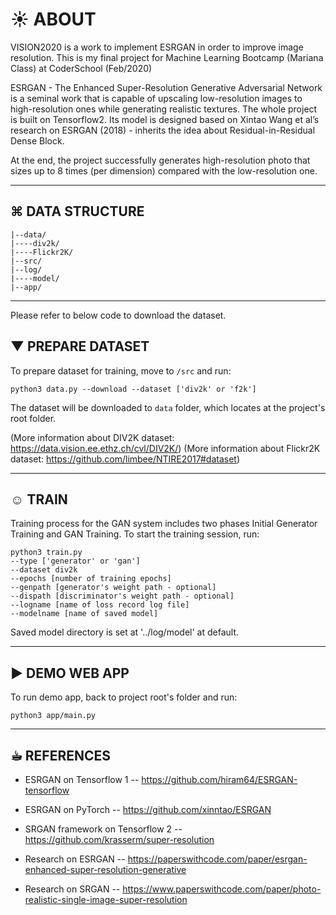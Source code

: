 # ☀︎ ABOUT

VISION2020 is a work to implement ESRGAN in order to improve image resolution. This is my final project for Machine Learning Bootcamp (Mariana Class) at CoderSchool (Feb/2020) 

ESRGAN - The Enhanced Super-Resolution Generative Adversarial Network is a seminal work that is capable of upscaling low-resolution images to high-resolution ones while generating realistic textures. The whole project is built on Tensorflow2. Its model is designed based on Xintao Wang et al’s research on ESRGAN (2018) - inherits the idea about Residual-in-Residual Dense Block. 

At the end, the project successfully generates high-resolution photo that sizes up to 8 times (per dimension) compared with the low-resolution one. 

------
## ⌘ DATA STRUCTURE

```
|--data/
|----div2k/
|----Flickr2K/
|--src/
|--log/
|----model/
|--app/
```

-------

Please refer to below code to download the dataset. 

## ▼ PREPARE DATASET
To prepare dataset for training, move to ```/src``` and run:

```
python3 data.py --download --dataset ['div2k' or 'f2k']
```

The dataset will be downloaded to ```data``` folder, which locates at the project's root folder. 

(More information about DIV2K dataset: https://data.vision.ee.ethz.ch/cvl/DIV2K/)
(More information about Flickr2K dataset: https://github.com/limbee/NTIRE2017#dataset)

------

## ☺︎ TRAIN

Training process for the GAN system includes two phases Initial Generator Training and GAN Training. To start the training session, run: 

```
python3 train.py 
--type ['generator' or 'gan'] 
--dataset div2k 
--epochs [number of training epochs]
--genpath [generator's weight path - optional]
--dispath [discriminator's weight path - optional]
--logname [name of loss record log file] 
--modelname [name of saved model]
```

Saved model directory is set at '../log/model' at default.

-------

## ► DEMO WEB APP

To run demo app, back to project root's folder and run:

```
python3 app/main.py
```

-------

## ☕︎ REFERENCES 

- ESRGAN on Tensorflow 1 -- https://github.com/hiram64/ESRGAN-tensorflow
- ESRGAN on PyTorch -- https://github.com/xinntao/ESRGAN
- SRGAN framework on Tensorflow 2 -- https://github.com/krasserm/super-resolution

- Research on ESRGAN -- https://paperswithcode.com/paper/esrgan-enhanced-super-resolution-generative
- Research on SRGAN -- https://www.paperswithcode.com/paper/photo-realistic-single-image-super-resolution

